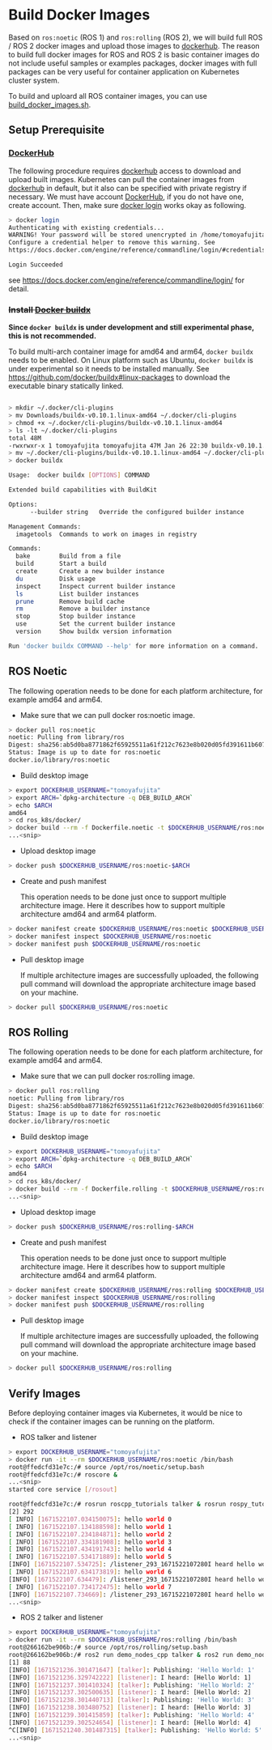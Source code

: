 # Build Docker Images

Based on `ros:noetic` (ROS 1) and `ros:rolling` (ROS 2), we will build full ROS / ROS 2 docker images and upload those images to [dockerhub](https://hub.docker.com/).
The reason to build full docker images for ROS and ROS 2 is basic container images do not include useful samples or examples packages, docker images with full packages can be very useful for container application on Kubernetes cluster system.

To build and uploard all ROS container images, you can use [build_docker_images.sh](../scripts/build_docker_images.sh).

## Setup Prerequisite

### [DockerHub](https://hub.docker.com/)

The following procedure requires [dockerhub](https://hub.docker.com/) access to download and upload built images.
Kubernetes can pull the container images from [dockerhub](https://hub.docker.com/) in default, but it also can be specified with private registry if necessary.
We must have account [DockerHub](https://hub.docker.com/), if you do not have one, create account.
Then, make sure [docker login](https://docs.docker.com/engine/reference/commandline/login/) works okay as following.

```bash
> docker login
Authenticating with existing credentials...
WARNING! Your password will be stored unencrypted in /home/tomoyafujita/.docker/config.json.
Configure a credential helper to remove this warning. See
https://docs.docker.com/engine/reference/commandline/login/#credentials-store

Login Succeeded
```

see https://docs.docker.com/engine/reference/commandline/login/ for detail.

### ~~Install [Docker buildx](https://docs.docker.com/build/install-buildx/)~~

**Since `docker buildx` is under development and still experimental phase, this is not recommended.**

To build multi-arch container image for amd64 and arm64, `docker buildx` needs to be enabled.
On Linux platform such as Ubuntu, `docker buildx` is under experimental so it needs to be installed manually.
See https://github.com/docker/buildx#linux-packages to download the executable binary statically linked.

```bash

> mkdir ~/.docker/cli-plugins
> mv Downloads/buildx-v0.10.1.linux-amd64 ~/.docker/cli-plugins
> chmod +x ~/.docker/cli-plugins/buildx-v0.10.1.linux-amd64
> ls -lt ~/.docker/cli-plugins
total 48M
-rwxrwxr-x 1 tomoyafujita tomoyafujita 47M Jan 26 22:30 buildx-v0.10.1.linux-amd64*
> mv ~/.docker/cli-plugins/buildx-v0.10.1.linux-amd64 ~/.docker/cli-plugins/docker-buildx
> docker buildx

Usage:  docker buildx [OPTIONS] COMMAND

Extended build capabilities with BuildKit

Options:
      --builder string   Override the configured builder instance

Management Commands:
  imagetools  Commands to work on images in registry

Commands:
  bake        Build from a file
  build       Start a build
  create      Create a new builder instance
  du          Disk usage
  inspect     Inspect current builder instance
  ls          List builder instances
  prune       Remove build cache
  rm          Remove a builder instance
  stop        Stop builder instance
  use         Set the current builder instance
  version     Show buildx version information

Run 'docker buildx COMMAND --help' for more information on a command.
```

## ROS Noetic

The following operation needs to be done for each platform architecture, for example amd64 and arm64.

- Make sure that we can pull docker ros:noetic image.

```bash
> docker pull ros:noetic
noetic: Pulling from library/ros
Digest: sha256:ab5d0ba8771862f65925511a61f212c7623e8b020d05fd391611b6071e0e43c2
Status: Image is up to date for ros:noetic
docker.io/library/ros:noetic
```

- Build desktop image

```bash
> export DOCKERHUB_USERNAME="tomoyafujita"
> export ARCH=`dpkg-architecture -q DEB_BUILD_ARCH`
> echo $ARCH
amd64
> cd ros_k8s/docker/
> docker build --rm -f Dockerfile.noetic -t $DOCKERHUB_USERNAME/ros:noetic-$ARCH .
...<snip>
```

- Upload desktop image

```bash
> docker push $DOCKERHUB_USERNAME/ros:noetic-$ARCH
```

- Create and push manifest

  This operation needs to be done just once to support multiple architecture image.
  Here it describes how to support multiple architecture amd64 and arm64 platform.

```bash
> docker manifest create $DOCKERHUB_USERNAME/ros:noetic $DOCKERHUB_USERNAME/ros:noetic-amd64 --amend $DOCKERHUB_USERNAME/ros:noetic-arm64
> docker manifest inspect $DOCKERHUB_USERNAME/ros:noetic
> docker manifest push $DOCKERHUB_USERNAME/ros:noetic
```

- Pull desktop image

  If multiple architecture images are successfully uploaded, the following pull command will download the appropriate architecture image based on your machine.

```bash
> docker pull $DOCKERHUB_USERNAME/ros:noetic
```

## ROS Rolling

The following operation needs to be done for each platform architecture, for example amd64 and arm64.

- Make sure that we can pull docker ros:rolling image.

```bash
> docker pull ros:rolling
noetic: Pulling from library/ros
Digest: sha256:ab5d0ba8771862f65925511a61f212c7623e8b020d05fd391611b6071e0e43c2
Status: Image is up to date for ros:noetic
docker.io/library/ros:noetic
```

- Build desktop image

```bash
> export DOCKERHUB_USERNAME="tomoyafujita"
> export ARCH=`dpkg-architecture -q DEB_BUILD_ARCH`
> echo $ARCH
amd64
> cd ros_k8s/docker/
> docker build --rm -f Dockerfile.rolling -t $DOCKERHUB_USERNAME/ros:rolling-$ARCH .
...<snip>
```

- Upload desktop image

```bash
> docker push $DOCKERHUB_USERNAME/ros:rolling-$ARCH
```

- Create and push manifest

  This operation needs to be done just once to support multiple architecture image.
  Here it describes how to support multiple architecture amd64 and arm64 platform.

```bash
> docker manifest create $DOCKERHUB_USERNAME/ros:rolling $DOCKERHUB_USERNAME/ros:rolling-amd64 --amend $DOCKERHUB_USERNAME/ros:rolling-arm64
> docker manifest inspect $DOCKERHUB_USERNAME/ros:rolling
> docker manifest push $DOCKERHUB_USERNAME/ros:rolling
```

- Pull desktop image

  If multiple architecture images are successfully uploaded, the following pull command will download the appropriate architecture image based on your machine.

```bash
> docker pull $DOCKERHUB_USERNAME/ros:rolling
```

## Verify Images

Before deploying container images via Kubernetes, it would be nice to check if the container images can be running on the platform.

- ROS talker and listener

```bash
> export DOCKERHUB_USERNAME="tomoyafujita"
> docker run -it --rm $DOCKERHUB_USERNAME/ros:noetic /bin/bash
root@ffedcfd31e7c:/# source /opt/ros/noetic/setup.bash
root@ffedcfd31e7c:/# roscore &
...<snip>
started core service [/rosout]

root@ffedcfd31e7c:/# rosrun roscpp_tutorials talker & rosrun rospy_tutorials listener.py
[2] 292
[ INFO] [1671522107.034150075]: hello world 0
[ INFO] [1671522107.134188598]: hello world 1
[ INFO] [1671522107.234184871]: hello world 2
[ INFO] [1671522107.334181908]: hello world 3
[ INFO] [1671522107.434191743]: hello world 4
[ INFO] [1671522107.534171889]: hello world 5
[INFO] [1671522107.534725]: /listener_293_1671522107280I heard hello world 5
[ INFO] [1671522107.634173819]: hello world 6
[INFO] [1671522107.634479]: /listener_293_1671522107280I heard hello world 6
[ INFO] [1671522107.734172475]: hello world 7
[INFO] [1671522107.734669]: /listener_293_1671522107280I heard hello world 7
...<snip>
```

- ROS 2 talker and listener

```bash
> export DOCKERHUB_USERNAME="tomoyafujita"
> docker run -it --rm $DOCKERHUB_USERNAME/ros:rolling /bin/bash
root@266162be906b:/# source /opt/ros/rolling/setup.bash
root@266162be906b:/# ros2 run demo_nodes_cpp talker & ros2 run demo_nodes_py listener
[1] 88
[INFO] [1671521236.301471647] [talker]: Publishing: 'Hello World: 1'
[INFO] [1671521236.329742222] [listener]: I heard: [Hello World: 1]
[INFO] [1671521237.301410324] [talker]: Publishing: 'Hello World: 2'
[INFO] [1671521237.302500635] [listener]: I heard: [Hello World: 2]
[INFO] [1671521238.301440713] [talker]: Publishing: 'Hello World: 3'
[INFO] [1671521238.303480752] [listener]: I heard: [Hello World: 3]
[INFO] [1671521239.301415859] [talker]: Publishing: 'Hello World: 4'
[INFO] [1671521239.302524654] [listener]: I heard: [Hello World: 4]
^C[INFO] [1671521240.301487315] [talker]: Publishing: 'Hello World: 5'
...<snip>
```
